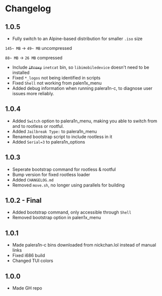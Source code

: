 # Changelog

## 1.0.5
- Fully switch to an Alpine-based distribution for smaller `.iso` size 

`145~ MB` -> `49~ MB` uncompressed

`88~ MB` -> `26 MB` compressed

- Include ~~`iProxy`~~ `inetcat` bin, so `libimobiledevice` doesn't need to be installed
- Fixed `*_logos` not being identified in scripts
- Fixed `Shell` not working from palen1x_menu
- Added debug information when running palera1n-c, to diagnose user issues more reliably.

## 1.0.4
- Added `Switch` option to palera1n_menu, making you able to switch from and to rootless or rootful.
- Added `Jailbreak Type:` to palera1n_menu
- Renamed bootstrap script to include rootless in it
- Added `Serial=3` to palera1n_options

## 1.0.3
- Seperate bootstrap command for rootless & rootful
- Bump version for fixed rootless loader
- Added `CHANGELOG.md`
- Removed `move.sh`, no longer using parallels for building

## 1.0.2 - Final
- Added bootstrap command, only accessible through `Shell`
- Removed bootstrap option in palen1x_menu

## 1.0.1
- Made palera1n-c bins downloaded from nickchan.lol instead of manual links
- Fixed i686 build
- Changed TUI colors

## 1.0.0
- Made GH repo
